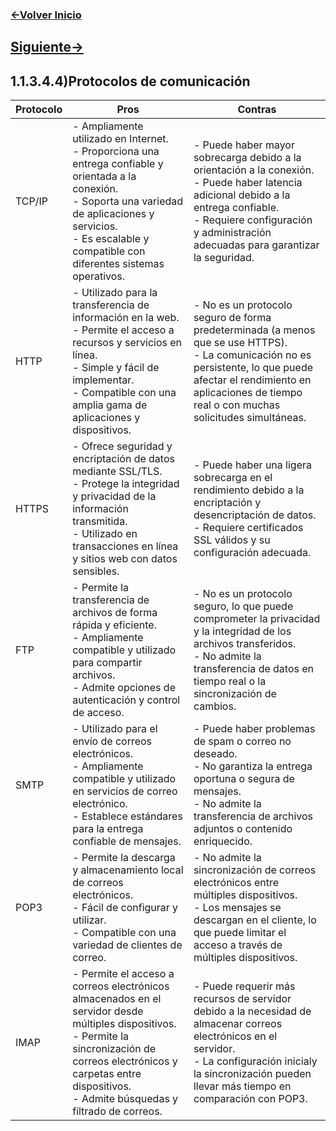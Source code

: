 ### [<-Volver Inicio](README.md)
## [Siguiente->](1.2.1.1.md)
## 1.1.3.4.4)Protocolos de comunicación
| Protocolo | Pros                                                                                                                                                                                                                   | Contras                                                                                                                                                                                                                |
|-----------|------------------------------------------------------------------------------------------------------------------------------------------------------------------------------------------------------------------------|------------------------------------------------------------------------------------------------------------------------------------------------------------------------------------------------------------------------|
| TCP/IP    | - Ampliamente utilizado en Internet.<br>- Proporciona una entrega confiable y orientada a la conexión.<br>- Soporta una variedad de aplicaciones y servicios.<br>- Es escalable y compatible con diferentes sistemas operativos. | - Puede haber mayor sobrecarga debido a la orientación a la conexión.<br>- Puede haber latencia adicional debido a la entrega confiable.<br>- Requiere configuración y administración adecuadas para garantizar la seguridad.        |
| HTTP      | - Utilizado para la transferencia de información en la web.<br>- Permite el acceso a recursos y servicios en línea.<br>- Simple y fácil de implementar.<br>- Compatible con una amplia gama de aplicaciones y dispositivos.             | - No es un protocolo seguro de forma predeterminada (a menos que se use HTTPS).<br>- La comunicación no es persistente, lo que puede afectar el rendimiento en aplicaciones de tiempo real o con muchas solicitudes simultáneas. |
| HTTPS     | - Ofrece seguridad y encriptación de datos mediante SSL/TLS.<br>- Protege la integridad y privacidad de la información transmitida.<br>- Utilizado en transacciones en línea y sitios web con datos sensibles.                    | - Puede haber una ligera sobrecarga en el rendimiento debido a la encriptación y desencriptación de datos.<br>- Requiere certificados SSL válidos y su configuración adecuada.                                            |
| FTP       | - Permite la transferencia de archivos de forma rápida y eficiente.<br>- Ampliamente compatible y utilizado para compartir archivos.<br>- Admite opciones de autenticación y control de acceso.                             | - No es un protocolo seguro, lo que puede comprometer la privacidad y la integridad de los archivos transferidos.<br>- No admite la transferencia de datos en tiempo real o la sincronización de cambios.                 |
| SMTP      | - Utilizado para el envío de correos electrónicos.<br>- Ampliamente compatible y utilizado en servicios de correo electrónico.<br>- Establece estándares para la entrega confiable de mensajes.                              | - Puede haber problemas de spam o correo no deseado.<br>- No garantiza la entrega oportuna o segura de mensajes.<br>- No admite la transferencia de archivos adjuntos o contenido enriquecido.                             |
| POP3      | - Permite la descarga y almacenamiento local de correos electrónicos.<br>- Fácil de configurar y utilizar.<br>- Compatible con una variedad de clientes de correo.                                                      | - No admite la sincronización de correos electrónicos entre múltiples dispositivos.<br>- Los mensajes se descargan en el cliente, lo que puede limitar el acceso a través de múltiples dispositivos.                         |
| IMAP      | - Permite el acceso a correos electrónicos almacenados en el servidor desde múltiples dispositivos.<br>- Permite la sincronización de correos electrónicos y carpetas entre dispositivos.<br>- Admite búsquedas y filtrado de correos. | - Puede requerir más recursos de servidor debido a la necesidad de almacenar correos electrónicos en el servidor.<br>- La configuración inicialy la sincronización pueden llevar más tiempo en comparación con POP3.       |
